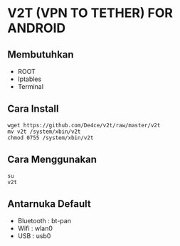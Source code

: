 # V2T (VPN TO TETHER) FOR ANDROID

## Membutuhkan 
- ROOT
- Iptables
- Terminal

## Cara Install
```
wget https://github.com/De4ce/v2t/raw/master/v2t
mv v2t /system/xbin/v2t
chmod 0755 /system/xbin/v2t
```
## Cara Menggunakan
```
su
v2t
```
## Antarnuka Default
- Bluetooth : bt-pan
- Wifi : wlan0
- USB : usb0